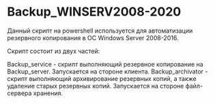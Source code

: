 # Backup_WINSERV2008-2020
Данный скрипт на powershell  используется для автоматизации резервного копирования в ОС Windows Server 2008-2016.

Скрипт состоит из двух частей:

Backup_service - скрипт выполняющий резервное копирование на Backup_server. Запускается на стороне клиента.
Backup_archivator - скрипт выполняющий архивирование резервных копий, а также удаление старых резервных копий. Запускается на стороне файл-сервера хранения.


